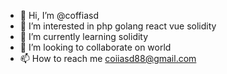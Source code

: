 - 👋 Hi, I’m @coffiasd
- 👀 I’m interested in php golang react vue solidity
- 🌱 I’m currently learning solidity
- 💞️ I’m looking to collaborate on world
- 📫 How to reach me coiiasd88@gmail.com

<!---
coffiasd/coffiasd is a ✨ special ✨ repository because its `README.md` (this file) appears on your GitHub profile.
You can click the Preview link to take a look at your changes.
--->
